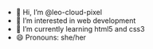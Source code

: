 - 👋 Hi, I’m @leo-cloud-pixel
- 👀 I’m interested in web development 
- 🌱 I’m currently learning html5 and css3
- 😄 Pronouns: she/her
  

<!---
leo-cloud-pixel/leo-cloud-pixel is a ✨ special ✨ repository because its `README.md` (this file) appears on your GitHub profile.
You can click the Preview link to take a look at your changes.
--->
